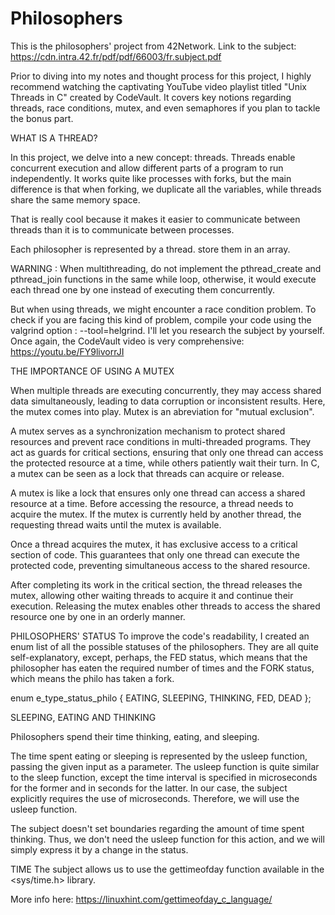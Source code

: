 # Philosophers

This is the philosophers' project from 42Network.
Link to the subject: https://cdn.intra.42.fr/pdf/pdf/66003/fr.subject.pdf

Prior to diving into my notes and thought process for this project, I highly recommend watching the captivating YouTube video playlist titled "Unix Threads in C" created by CodeVault. It covers key notions regarding threads, race conditions, mutex, and even semaphores if you plan to tackle the bonus part.

WHAT IS A THREAD?

In this project, we delve into a new concept: threads. 
Threads enable concurrent execution and allow different parts of a program to run independently. It works quite like processes with forks, but the main difference is that when forking, we duplicate all the variables, while threads share the same memory space.

That is really cool because it makes it easier to communicate between threads than it is to communicate between processes.

Each philosopher is represented by a thread. 
store them in an array. 

WARNING : When multithreading, do not implement the pthread_create and pthread_join functions in the same while loop, otherwise, it would execute each thread one by one instead of executing them concurrently.

But when using threads, we might encounter a race condition problem. To check if you are facing this kind of problem, compile your code using the valgrind option : --tool=helgrind. I'll let you research the subject by yourself. Once again, the CodeVault video is very comprehensive: https://youtu.be/FY9livorrJI

THE IMPORTANCE OF USING A MUTEX

When multiple threads are executing concurrently, they may access shared data simultaneously, leading to data corruption or inconsistent results. Here, the mutex comes into play. Mutex is an abreviation for "mutual exclusion".

A mutex serves as a synchronization mechanism to protect shared resources and prevent race conditions in multi-threaded programs. They act as guards for critical sections, ensuring that only one thread can access the protected resource at a time, while others patiently wait their turn. In C, a mutex can be seen as a lock that threads can acquire or release.

A mutex is like a lock that ensures only one thread can access a shared resource at a time. Before accessing the resource, a thread needs to acquire the mutex. If the mutex is currently held by another thread, the requesting thread waits until the mutex is available.

Once a thread acquires the mutex, it has exclusive access to a critical section of code. This guarantees that only one thread can execute the protected code, preventing simultaneous access to the shared resource.

After completing its work in the critical section, the thread releases the mutex, allowing other waiting threads to acquire it and continue their execution. Releasing the mutex enables other threads to access the shared resource one by one in an orderly manner.

PHILOSOPHERS' STATUS
To improve the code's readability, I created an enum list of all the possible statuses of the philosophers. They are all quite self-explanatory, except, perhaps, the FED status, which means that the philosopher has eaten the required number of times and the FORK status, which means the philo has taken a fork.

enum e_type_status_philo
{
EATING,
SLEEPING,
THINKING,
FED,
DEAD
};

SLEEPING, EATING AND THINKING

Philosophers spend their time thinking, eating, and sleeping.

The time spent eating or sleeping is represented by the usleep function, passing the given input as a parameter. The usleep function is quite similar to the sleep function, except the time interval is specified in microseconds for the former and in seconds for the latter. In our case, the subject explicitly requires the use of microseconds. Therefore, we will use the usleep function.

The subject doesn't set boundaries regarding the amount of time spent thinking. Thus, we don't need the usleep function for this action, and we will simply express it by a change in the status.

TIME
The subject allows us to use the gettimeofday function available in the <sys/time.h> library.

More info here: https://linuxhint.com/gettimeofday_c_language/